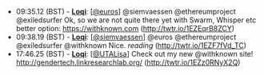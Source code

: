 * <a id="09:35.12">09:35.12 (BST)</a> - __[Loqi](https://github.com/Loqi)__: [<a href="https://twitter.com/euros">@euros</a>] @siemvaessen @ethereumproject @exiledsurfer Ok, so we are not quite there yet with Swarm, Whisper etc better option: https://withknown.com (http://twtr.io/1EZEqrB8ZCY)
* <a id="09:38.19">09:38.19 (BST)</a> - __[Loqi](https://github.com/Loqi)__: [<a href="https://twitter.com/siemvaessen">@siemvaessen</a>] @euros @ethereumproject @exiledsurfer @withknown Nice. *reading* (http://twtr.io/1EZF7fVd_TC)
* <a id="17:46.25">17:46.25 (BST)</a> - __[Loqi](https://github.com/Loqi)__: [<a href="https://twitter.com/UTALisa">@UTALisa</a>] Check out my new @withknown site! http://gendertech.linkresearchlab.org/ (http://twtr.io/1EZz0RNyX2Q)
